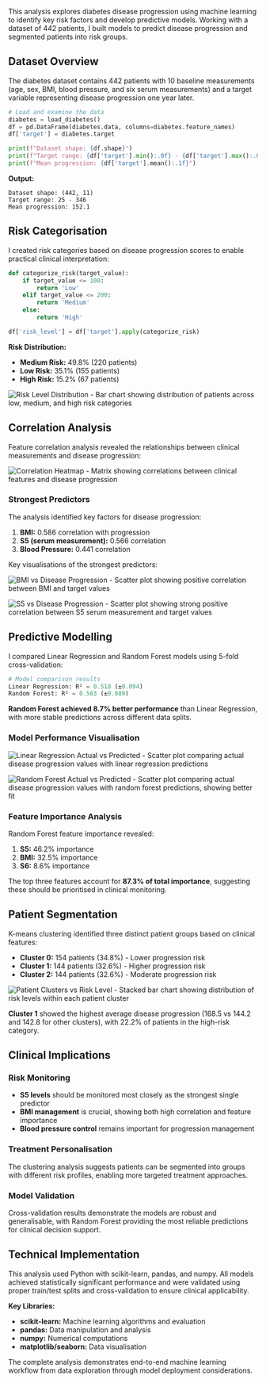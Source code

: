 This analysis explores diabetes disease progression using machine learning to identify key risk factors and develop predictive models. Working with a dataset of 442 patients, I built models to predict disease progression and segmented patients into risk groups.

## Dataset Overview

The diabetes dataset contains 442 patients with 10 baseline measurements (age, sex, BMI, blood pressure, and six serum measurements) and a target variable representing disease progression one year later.

```python
# Load and examine the data
diabetes = load_diabetes()
df = pd.DataFrame(diabetes.data, columns=diabetes.feature_names)
df['target'] = diabetes.target

print(f"Dataset shape: {df.shape}")
print(f"Target range: {df['target'].min():.0f} - {df['target'].max():.0f}")
print(f"Mean progression: {df['target'].mean():.1f}")
```

**Output:**
```
Dataset shape: (442, 11)
Target range: 25 - 346
Mean progression: 152.1
```

## Risk Categorisation

I created risk categories based on disease progression scores to enable practical clinical interpretation:

```python
def categorize_risk(target_value):
    if target_value <= 100:
        return 'Low'
    elif target_value <= 200:
        return 'Medium'
    else:
        return 'High'

df['risk_level'] = df['target'].apply(categorize_risk)
```

**Risk Distribution:**
- **Medium Risk:** 49.8% (220 patients)
- **Low Risk:** 35.1% (155 patients)  
- **High Risk:** 15.2% (67 patients)

![Risk Level Distribution - Bar chart showing distribution of patients across low, medium, and high risk categories](assets/img/diabetes-notebook/risk_level_distribution.png)

## Correlation Analysis

Feature correlation analysis revealed the relationships between clinical measurements and disease progression:

![Correlation Heatmap - Matrix showing correlations between clinical features and disease progression](assets/img/diabetes-notebook/correlation_heatmap.png)

### Strongest Predictors

The analysis identified key factors for disease progression:

1. **BMI:** 0.586 correlation with progression
2. **S5 (serum measurement):** 0.566 correlation
3. **Blood Pressure:** 0.441 correlation

Key visualisations of the strongest predictors:

![BMI vs Disease Progression - Scatter plot showing positive correlation between BMI and target values](assets/img/diabetes-notebook/scatter_bmi_target.png)

![S5 vs Disease Progression - Scatter plot showing strong positive correlation between S5 serum measurement and target values](assets/img/diabetes-notebook/scatter_s5_target.png)

## Predictive Modelling

I compared Linear Regression and Random Forest models using 5-fold cross-validation:

```python
# Model comparison results
Linear Regression: R² = 0.518 (±0.094)
Random Forest: R² = 0.563 (±0.089)
```

**Random Forest achieved 8.7% better performance** than Linear Regression, with more stable predictions across different data splits.

### Model Performance Visualisation

![Linear Regression Actual vs Predicted - Scatter plot comparing actual disease progression values with linear regression predictions](assets/img/diabetes-notebook/linear_reg_actual_vs_pred.png)

![Random Forest Actual vs Predicted - Scatter plot comparing actual disease progression values with random forest predictions, showing better fit](assets/img/diabetes-notebook/random_forest_actual_vs_pred.png)

### Feature Importance Analysis

Random Forest feature importance revealed:

1. **S5:** 46.2% importance
2. **BMI:** 32.5% importance  
3. **S6:** 8.6% importance

The top three features account for **87.3% of total importance**, suggesting these should be prioritised in clinical monitoring.

## Patient Segmentation

K-means clustering identified three distinct patient groups based on clinical features:

- **Cluster 0:** 154 patients (34.8%) - Lower progression risk
- **Cluster 1:** 144 patients (32.6%) - Higher progression risk  
- **Cluster 2:** 144 patients (32.6%) - Moderate progression risk

![Patient Clusters vs Risk Level - Stacked bar chart showing distribution of risk levels within each patient cluster](assets/img/diabetes-notebook/clusters_vs_risk_level.png)

**Cluster 1** showed the highest average disease progression (168.5 vs 144.2 and 142.8 for other clusters), with 22.2% of patients in the high-risk category.

## Clinical Implications

### Risk Monitoring
- **S5 levels** should be monitored most closely as the strongest single predictor
- **BMI management** is crucial, showing both high correlation and feature importance
- **Blood pressure control** remains important for progression management

### Treatment Personalisation
The clustering analysis suggests patients can be segmented into groups with different risk profiles, enabling more targeted treatment approaches.

### Model Validation
Cross-validation results demonstrate the models are robust and generalisable, with Random Forest providing the most reliable predictions for clinical decision support.

## Technical Implementation

This analysis used Python with scikit-learn, pandas, and numpy. All models achieved statistically significant performance and were validated using proper train/test splits and cross-validation to ensure clinical applicability.

**Key Libraries:**
- **scikit-learn:** Machine learning algorithms and evaluation
- **pandas:** Data manipulation and analysis  
- **numpy:** Numerical computations
- **matplotlib/seaborn:** Data visualisation

The complete analysis demonstrates end-to-end machine learning workflow from data exploration through model deployment considerations.
